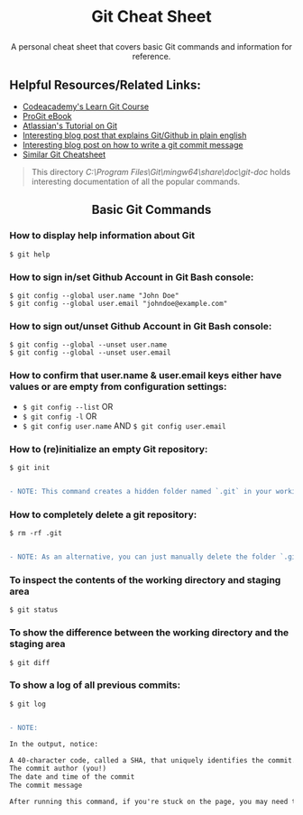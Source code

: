 # <p align="center"> Git Cheat Sheet
  <p align="center"> A personal cheat sheet that covers basic Git commands and information for reference.

## Helpful Resources/Related Links:
* [Codeacademy's Learn Git Course](https://www.codecademy.com/learn/learn-git)
* [ProGit eBook](https://git-scm.com/book/en/v2)
* [Atlassian's Tutorial on Git](https://www.atlassian.com/git/tutorials)
* [Interesting blog post that explains Git/Github in plain english](https://blog.red-badger.com/blog/2016/11/29/gitgithub-in-plain-english)
* [Interesting blog post on how to write a git commit message](https://chris.beams.io/posts/git-commit/)
* [Similar Git Cheatsheet](https://services.github.com/on-demand/downloads/github-git-cheat-sheet.pdf)
> This directory *C:\Program Files\Git\mingw64\share\doc\git-doc* holds interesting documentation of all the popular commands.

## <p align="center"> Basic Git Commands



### How to display help information about Git
` $ git help `


### How to sign in/set Github Account in Git Bash console:
```
$ git config --global user.name "John Doe"
$ git config --global user.email "johndoe@example.com" 
```


### How to sign out/unset Github Account in Git Bash console:
```
$ git config --global --unset user.name
$ git config --global --unset user.email
```


### How to confirm that user.name & user.email keys either have values or are empty from configuration settings: 
* ` $ git config --list ` OR 
* ` $ git config -l `     OR
* ` $ git config user.name ` AND ` $ git config user.email `


### How to (re)initialize an empty Git repository:
` $ git init `

```diff

- NOTE: This command creates a hidden folder named `.git` in your working directory.

```


### How to completely delete a git repository:
` $ rm -rf .git `

```diff

- NOTE: As an alternative, you can just manually delete the folder `.git` from the file directory.

```


### To inspect the contents of the working directory and staging area
` $ git status `


### To show the difference between the working directory and the staging area
` $ git diff `


### To show a log of all previous commits:
` $ git log `

```diff

- NOTE: 

In the output, notice:

A 40-character code, called a SHA, that uniquely identifies the commit. This appears in orange text.
The commit author (you!)
The date and time of the commit
The commit message

After running this command, if you're stuck on the page, you may need to press 'q' on your keyboard to restore the terminal.

```